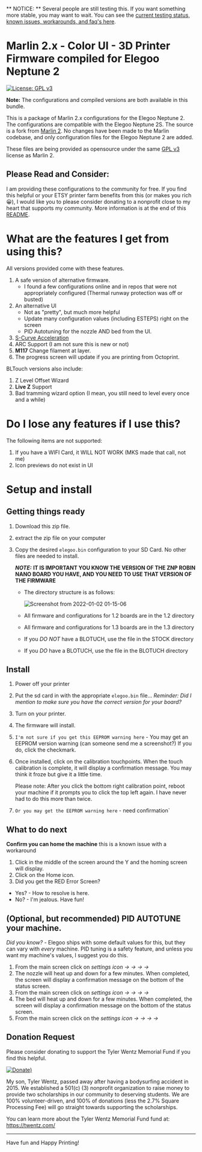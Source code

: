 ** NOTICE: ** Several people are still testing this. If you want something more stable, you may want to wait. You can see the [current testing status, known issues, workarounds, and faq's here](https://github.com/just-trey/Marlin/blob/elegoo-neptune-2/config/Elegoo/Neptune-2/TESTING_STATUS.MD).

# Marlin 2.x - Color UI - 3D Printer Firmware compiled for Elegoo Neptune 2

[![License: GPL v3](https://img.shields.io/badge/License-GPLv3-blue.svg)](https://www.gnu.org/licenses/gpl-3.0)

**Note:** The configurations and compiled versions are both available in this bundle. 

This is a package of Marlin 2.x configurations for the Elegoo Neptune 2. The configurations are compatible with the Elegoo Neptune 2S. The source is a fork from [Marlin 2](https://github.com/MarlinFirmware/Marlin/releases). No changes have been made to the Marlin codebase, and only configuration files for the Elegoo Neptune 2 are added. 

These files are being provided as opensource under the same [GPL v3](https://www.gnu.org/licenses/gpl-3.0) license as Marlin 2.

## Please Read and Consider:
I am providing these configurations to the community for free. If you find this helpful or your ETSY printer farm benefits from this (or makes you rich :grinning:), I would like you to please consider donating to a nonprofit close to my heart that supports my community. More information is at the end of this [README](#donation-request). 

# What are the features I get from using this?

All versions provided come with these features.

1. A safe version of alternative firmware.
   - I found a few configurations online and in repos that were not appropriately configured (Thermal runway protection was off or busted) 
1. An alternative UI
   - Not as "pretty", but much more helpful
   - Update many configuration values (including ESTEPS) right on the screen
   - PID Autotuning for the nozzle AND bed from the UI.  
1. [S-Curve Acceleration](https://github.com/synthetos/TinyG/wiki/Jerk-Controlled-Motion-Explained)
1. ARC Support (I am not sure this is new or not)
1. **M117** Change filament at layer.
1. The progress screen will update if you are printing from Octoprint.

BLTouch versions also include:
1. Z Level Offset Wizard
1. **Live Z** Support
1. Bad tramming wizard option (I mean, you still need to level every once and a while)

# Do I lose any features if I use this?

The following items are not supported:

1. If you have a WIFI Card, it WILL NOT WORK (MKS made that call, not me) 
1. Icon previews do not exist in UI

# Setup and install

## Getting things ready

1. Download this zip file.
2. extract the zip file on your computer
3. Copy the desired `elegoo.bin` configuration to your SD Card. No other files are needed to install.  
   
   ***NOTE:*** **IT IS IMPORTANT YOU KNOW THE VERSION OF THE ZNP ROBIN NANO BOARD YOU HAVE, AND YOU NEED TO USE THAT VERSION OF THE FIRMWARE**
  
   - The directory structure is as follows:

     ![Screenshot from 2022-01-02 01-15-06](https://user-images.githubusercontent.com/10281380/147867833-04257d55-69a0-4653-8c9d-c61f433bf567.png)  
   - All firmware and configurations for 1.2 boards are in the 1.2 directory
   - All firmware and configurations for 1.3 boards are in the 1.3 directory
   - If you *DO NOT* have a BLOTUCH, use the file in the STOCK directory
   - If you *DO* have a BLOTUCH, use the file in the BLOTUCH directory

## Install

1. Power off your printer
1. Put the sd card in with the appropriate `elegoo.bin` file... *Reminder: Did I mention to make sure you have the correct version for your board?*
1. Turn on your printer.
1. The firmware will install.
1. `I'm not sure if you get this EEPROM warning here` - You may get an EEPROM version warning (can someone send me a screenshot?) If you do, click the checkmark.
1. Once installed, click on the calibration touchpoints. When the touch calibration is complete, it will display a confirmation message. You may think it froze but give it a little time.

   Please note: After you click the bottom right calibration point, reboot your machine if it prompts you to click the top left again. I have never had to do this more than twice. 

1. `Or you may get the EEPROM warning here` - need confirmation`

## What to do next
**Confirm you can home the machine** this is a known issue with a workaround 

1. Click in the middle of the screen around the Y and the homing screen will display.
1. Click on the Home icon.
1. Did you get the RED Error Screen?
  - Yes? - How to resolve is here.
  - No? - I'm jealous. Have fun!

## (Optional, but recommended) PID AUTOTUNE your machine.

*Did you know?* - Elegoo ships with some default values for this, but they can vary with *every* machine. PID tuning is a safety feature, and unless you want my machine's values, I suggest you do this.

1. From the main screen click on *settings icon -> -> -> ->*
1. The nozzle will heat up and down for a few minutes. When completed, the screen will display a confirmation message on the bottom of the status screen.
1. From the main screen click on *settings icon -> -> -> ->*
1. The bed will heat up and down for a few minutes. When completed, the screen will display a confirmation message on the bottom of the status screen.
1. From the main screen click on the *settings icon -> -> -> ->*

## Donation Request

Please consider donating to support the Tyler Wentz Memorial Fund if you find this helpful.

[![Donate](https://user-images.githubusercontent.com/10281380/147870647-23f016bf-29f9-41ec-a78f-81ef9633ff23.png))](https://golf.twentz.com/donations)

My son, Tyler Wentz, passed away after having a bodysurfing accident in 2015. We established a 501(c) (3) nonprofit organization to raise money to provide two scholarships in our community to deserving students. We are 100% volunteer-driven, and 100% of donations (less the 2.7% Square Processing Fee) will go straight towards supporting the scholarships. 

You can learn more about the Tyler Wentz Memorial Fund fund at: https://twentz.com/ 

---

Have fun and Happy Printing!
